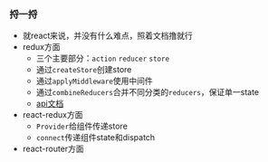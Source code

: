 ### 捋一捋

- 就react来说，并没有什么难点，照着文档撸就行
- redux方面
    * 三个主要部分：```action``` ```reducer``` ```store```
    * 通过```createStore```创建store
    * 通过```applyMiddleware```使用中间件
    * 通过```combineReducers```合并不同分类的```reducers```，保证单一state
    * [api文档](http://cn.redux.js.org/docs/api/index.html)
- react-redux方面
    * ```Provider```给组件传递store
    * ```connect```传递组件state和dispatch
- react-router方面